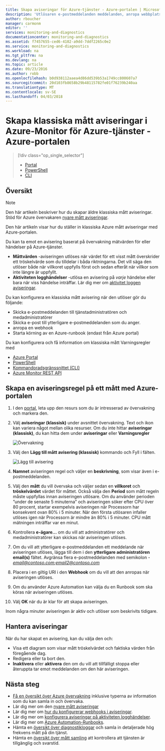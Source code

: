 ```yaml
---
title: Skapa aviseringar för Azure-tjänster - Azure-portalen | Microsoft Docs
description: 'Utlösaren e-postmeddelanden meddelanden, anropa webbplatser URL: er (webhooks) eller automation när angivna villkor uppfylls.'
author: rboucher
manager: carmonm
editor: ''
services: monitoring-and-diagnostics
documentationcenter: monitoring-and-diagnostics
ms.assetid: f7457655-ced6-4102-a9dd-7ddf2265c0e2
ms.service: monitoring-and-diagnostics
ms.workload: na
ms.tgt_pltfrm: na
ms.devlang: na
ms.topic: article
ms.date: 09/23/2016
ms.author: robb
ms.openlocfilehash: b0d938112aaea4d86dd539b53a1749cc800607a7
ms.sourcegitcommit: 20d103fb8658b29b48115782fe01f76239b240aa
ms.translationtype: MT
ms.contentlocale: sv-SE
ms.lasthandoff: 04/03/2018
---
```

# <a name="create-classic-metric-alerts-in-azure-monitor-for-azure-services---azure-portal"></a>Skapa klassiska mått aviseringar i Azure-Monitor för Azure-tjänster - Azure-portalen
> [!div class="op_single_selector"]
> * [Portal](insights-alerts-portal.md)
> * [PowerShell](insights-alerts-powershell.md)
> * [CLI](insights-alerts-command-line-interface.md)
>
>

## <a name="overview"></a>Översikt

> [!NOTE]
> Den här artikeln beskriver hur du skapar äldre klassiska mått aviseringar. Stöd för Azure övervakaren [nyare mått aviseringar](monitoring-near-real-time-metric-alerts.md). 
>
>

Den här artikeln visar hur du ställer in klassiska Azure mått aviseringar med Azure-portalen. 

Du kan ta emot en avisering baserat på övervakning mätvärden för eller händelser på Azure-tjänster.

* **Måttvärden** -aviseringen utlöses när värdet för ett visst mått överskrider ett tröskelvärde som du tilldelar i båda riktningarna. Det vill säga den utlöser både när villkoret uppfylls först och sedan efteråt när villkor som inte längre är uppfyllt.    
* **Aktiviteten logghändelser** -utlösa en avisering på *varje* händelse eller bara när viss händelse inträffar. Lär dig mer om [aktivitet loggen aviseringar](monitoring-activity-log-alerts.md).

Du kan konfigurera en klassiska mått avisering när den utlöser gör du följande:

* Skicka e-postmeddelanden till tjänstadministratören och medadministratörer
* Skicka e-post till ytterligare e-postmeddelanden som du anger.
* anropa en webhook
* Starta körning av en Azure-runbook (endast från Azure portal)

Du kan konfigurera och få information om klassiska mått Varningsregler med

* [Azure Portal](insights-alerts-portal.md)
* [PowerShell](insights-alerts-powershell.md)
* [Kommandoradsgränssnittet (CLI)](insights-alerts-command-line-interface.md)
* [Azure Monitor REST API](https://msdn.microsoft.com/library/azure/dn931945.aspx)

## <a name="create-an-alert-rule-on-a-metric-with-the-azure-portal"></a>Skapa en aviseringsregel på ett mått med Azure-portalen
1. I den [portal](https://portal.azure.com/), leta upp den resurs som du är intresserad av övervakning och markera den.

2. Välj **aviseringar (klassisk)** under avsnittet övervakning. Text och ikon kan variera något mellan olika resurser. Om du inte hittar **aviseringar (klassisk)**, du kan hitta dem under **aviseringar** eller **Varningsregler**

    ![Övervakning](./media/insights-alerts-portal/AlertRulesButton.png)

3. Välj den **Lägg till mått avisering (klassisk)** kommando och Fyll i fälten.

    ![Lägg till avisering](./media/insights-alerts-portal/AddAlertOnlyParamsPage.png)

4. **Namnet** aviseringen regel och väljer en **beskrivning**, som visar även i e-postmeddelanden.

5. Välj den **mått** du vill övervaka och väljer sedan en **villkoret** och **tröskelvärdet** värdet för måttet. Också välja den **Period** som mått regeln måste uppfyllas innan aviseringen utlösare. Om du använder perioden ”under de senaste 5 minuterna” och aviseringen söker efter CPU över 80 procent, startar exempelvis aviseringen när Processorn har konsekvent ovan 80% i 5 minuter. När den första utlösaren infaller utlöses igen när Processorn är mindre än 80% i 5 minuter. CPU mått mätningen inträffar var en minut.

6. Kontrollera **e-ägare...**  om du vill att administratörer och medadministratörer kan skickas när aviseringen utlöses.

7. Om du vill att ytterligare e-postmeddelanden ett meddelande när aviseringen utlöses, lägga till dem i den **ytterligare administratören email(s)** fältet. Avgränsa flera e-postmeddelanden med semikolon -  *email@contoso.com;email2@contoso.com*

8. Placera i en giltig URI i den **Webhook** om du vill att den anropas när aviseringen utlöses.

9. Om du använder Azure Automation kan välja du en Runbook som ska köras när aviseringen utlöses.

10. Välj **OK** när du är klar för att skapa aviseringen.   

Inom några minuter aviseringen är aktiv och utlöser som beskrivits tidigare.

## <a name="managing-your-alerts"></a>Hantera aviseringar
När du har skapat en avisering, kan du välja den och:

* Visa ett diagram som visar mått tröskelvärdet och faktiska värden från föregående dag.
* Redigera eller ta bort den.
* **Inaktivera** eller **aktivera** den om du vill att tillfälligt stoppa eller återuppta tar emot meddelanden om den här aviseringen.

## <a name="next-steps"></a>Nästa steg
* [Få en översikt över Azure övervakning](monitoring-overview.md) inklusive typerna av information som du kan samla in och övervaka.
* Lär dig mer om den [nyare mått aviseringar](monitoring-near-real-time-metric-alerts.md)
* Lär dig mer om [hur du konfigurerar webhooks i aviseringar](insights-webhooks-alerts.md).
* Lär dig mer om [konfigurera aviseringar på aktiviteten logghändelser](monitoring-activity-log-alerts.md).
* Lär dig mer om [Azure Automation-Runbooks](../automation/automation-starting-a-runbook.md).
* Hämta en [översikt över diagnostikloggar](monitoring-overview-of-diagnostic-logs.md) och samla in detaljerade hög frekvens mått på din tjänst.
* Hämta en [översikt över mått samling](insights-how-to-customize-monitoring.md) att kontrollera att tjänsten är tillgänglig och svarstid.
